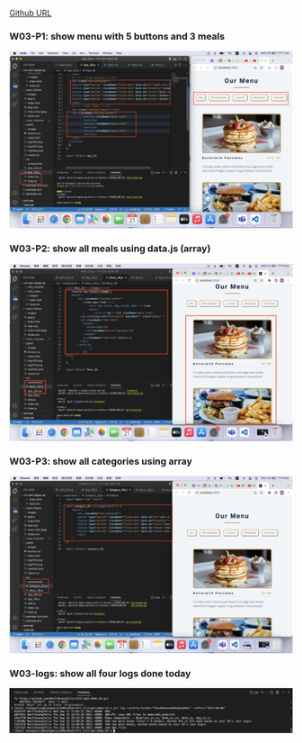 [Github URL](https://github.com/WeiYiHuangfelix/1111-wp1-demo-26)

### W03-P1: show menu with 5 buttons and 3 meals
![](w03-p1.png)

### W03-P2: show all meals using data.js (array)
![](w03-p2.png)

### W03-P3: show all categories using array
![](w03-p3.png)

### W03-logs: show all four logs done today
![](w03-logs.png)